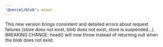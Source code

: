 ```yaml
---
'@vercel/blob': minor
---
```


This new version brings consistent and detailed errors about request failures (store does not exist, blob does not exist, store is suspended...).
BREAKING CHANGE: head() will now throw instead of returning null when the blob does not exist.
